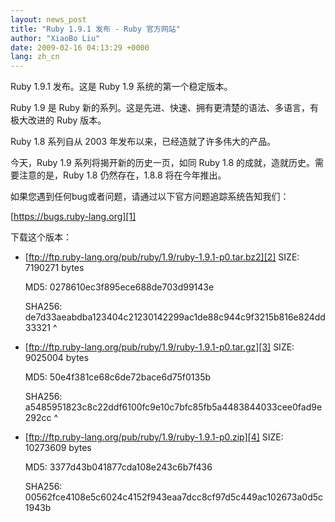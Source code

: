 ```yaml
---
layout: news_post
title: "Ruby 1.9.1 发布 - Ruby 官方网站"
author: "XiaoBo Liu"
date: 2009-02-16 04:13:29 +0000
lang: zh_cn
---
```


Ruby 1.9.1 发布。这是 Ruby 1.9 系统的第一个稳定版本。

Ruby 1.9 是 Ruby 新的系列。这是先进、快速、拥有更清楚的语法、多语言，有极大改进的 Ruby 版本。

Ruby 1.8 系列自从 2003 年发布以来，已经造就了许多伟大的产品。

今天，Ruby 1.9 系列将揭开新的历史一页，如同 Ruby 1.8 的成就，造就历史。需要注意的是，Ruby 1.8 仍然存在，1.8.8
将在今年推出。

如果您遇到任何bug或者问题，请通过以下官方问题追踪系统告知我们：

[https://bugs.ruby-lang.org][1]

下载这个版本：

* [ftp://ftp.ruby-lang.org/pub/ruby/1.9/ruby-1.9.1-p0.tar.bz2][2]
  SIZE: 7190271 bytes

  MD5: 0278610ec3f895ece688de703d99143e

  SHA256:
  de7d33aeabdba123404c21230142299ac1de88c944c9f3215b816e824dd33321
^

* [ftp://ftp.ruby-lang.org/pub/ruby/1.9/ruby-1.9.1-p0.tar.gz][3]
  SIZE: 9025004 bytes

  MD5: 50e4f381ce68c6de72bace6d75f0135b

  SHA256:
  a5485951823c8c22ddf6100fc9e10c7bfc85fb5a4483844033cee0fad9e292cc
^

* [ftp://ftp.ruby-lang.org/pub/ruby/1.9/ruby-1.9.1-p0.zip][4]
  SIZE: 10273609 bytes

  MD5: 3377d43b041877cda108e243c6b7f436

  SHA256:
  00562fce4108e5c6024c4152f943eaa7dcc8cf97d5c449ac102673a0d5c1943b



[1]: https://bugs.ruby-lang.org
[2]: ftp://ftp.ruby-lang.org/pub/ruby/1.9/ruby-1.9.1-p0.tar.bz2
[3]: ftp://ftp.ruby-lang.org/pub/ruby/1.9/ruby-1.9.1-p0.tar.gz
[4]: ftp://ftp.ruby-lang.org/pub/ruby/1.9/ruby-1.9.1-p0.zip
